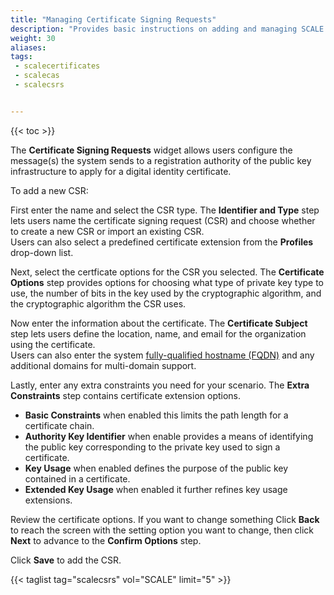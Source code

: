 ```yaml
---
title: "Managing Certificate Signing Requests"
description: "Provides basic instructions on adding and managing SCALE certificate signing requests (CSRs)."
weight: 30
aliases:
tags:
 - scalecertificates
 - scalecas
 - scalecsrs


---
```


{{< toc >}}


The **Certificate Signing Requests** widget allows users configure the message(s) the system sends to a registration authority of the public key infrastructure to apply for a digital identity certificate. 

To add a new CSR:

First enter the name and select the CSR type. 
The **Identifier and Type** step lets users name the certificate signing request (CSR) and choose whether to create a new CSR or import an existing CSR.     
Users can also select a predefined certificate extension from the **Profiles** drop-down list.

Next, select the certficate options for the CSR you selected. 
The **Certificate Options** step provides options for choosing what type of private key type to use, the number of bits in the key used by the cryptographic algorithm, and the cryptographic algorithm the CSR uses.

Now enter the information about the certificate. 
The **Certificate Subject** step lets users define the location, name, and email for the organization using the certificate.    
Users can also enter the system [fully-qualified hostname (FQDN)](https://kb.iu.edu/d/aiuv) and any additional domains for multi-domain support.

Lastly, enter any extra constraints you need for your scenario. 
The **Extra Constraints** step contains certificate extension options.

* **Basic Constraints** when enabled this limits the path length for a certificate chain.
* **Authority Key Identifier** when enable provides a means of identifying the public key corresponding to the private key used to sign a certificate.
* **Key Usage** when enabled defines the purpose of the public key contained in a certificate.
* **Extended Key Usage** when enabled it further refines key usage extensions.

Review the certificate options. If you want to change something Click **Back** to reach the screen with the setting option you want to change, then click **Next** to advance to the **Confirm Options** step.

Click **Save** to add the CSR.

{{< taglist tag="scalecsrs" vol="SCALE" limit="5" >}}